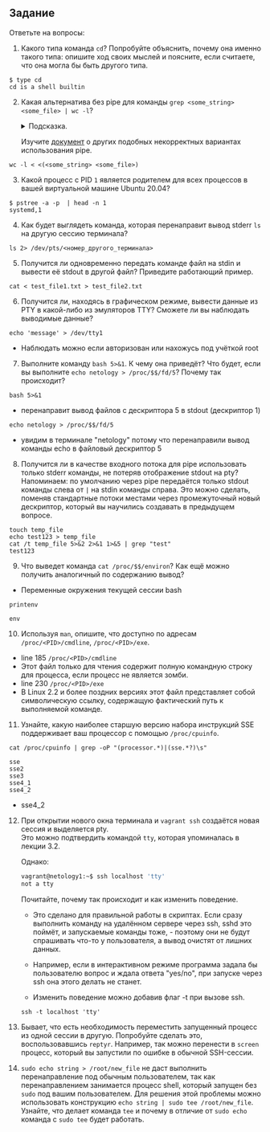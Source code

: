 
## Задание

Ответьте на вопросы:

1. Какого типа команда `cd`? Попробуйте объяснить, почему она именно такого типа: опишите ход своих мыслей и поясните, если считаете, что она могла бы быть другого типа.
```
$ type cd
cd is a shell builtin
```
2. Какая альтернатива без pipe для команды `grep <some_string> <some_file> | wc -l`?   

	<details>
	<summary>Подсказка.</summary>

	`man grep` поможет в ответе на этот вопрос. 

	</details>
	
	Изучите [документ](http://www.smallo.ruhr.de/award.html) о других подобных некорректных вариантах использования pipe.
```
wc -l < <(<some_string> <some_file>)
```

3. Какой процесс с PID `1` является родителем для всех процессов в вашей виртуальной машине Ubuntu 20.04?
```
$ pstree -a -p  | head -n 1
systemd,1
```
4. Как будет выглядеть команда, которая перенаправит вывод stderr `ls` на другую сессию терминала?
```
ls 2> /dev/pts/<номер_другого_терминала>
```
5. Получится ли одновременно передать команде файл на stdin и вывести её stdout в другой файл? Приведите работающий пример.
```
cat < test_file1.txt > test_file2.txt
```
6. Получится ли, находясь в графическом режиме, вывести данные из PTY в какой-либо из эмуляторов TTY? Сможете ли вы наблюдать выводимые данные?
```
echo 'message' > /dev/tty1
```
 - Наблюдать можно если авторизован или нахожусь под учёткой root
7. Выполните команду `bash 5>&1`. К чему она приведёт? Что будет, если вы выполните `echo netology > /proc/$$/fd/5`? Почему так происходит?
```
bash 5>&1
```
 - перенаправит вывод файлов с дескриптора 5 в stdout (дескриптор 1)
```
echo netology > /proc/$$/fd/5
```
 - увидим в терминале "netology" потому что перенаправили вывод команды echo в файловый дескриптор 5
8. Получится ли в качестве входного потока для pipe использовать только stderr команды, не потеряв отображение stdout на pty?  
	Напоминаем: по умолчанию через pipe передаётся только stdout команды слева от `|` на stdin команды справа.
Это можно сделать, поменяв стандартные потоки местами через промежуточный новый дескриптор, который вы научились создавать в предыдущем вопросе.
```
touch temp_file
echo test123 > temp_file
cat /t temp_file 5>&2 2>&1 1>&5 | grep "test"
test123
```
9. Что выведет команда `cat /proc/$$/environ`? Как ещё можно получить аналогичный по содержанию вывод?
 - Переменные окружения текущей сессии bash
```
printenv
```
```
env
```
10. Используя `man`, опишите, что доступно по адресам `/proc/<PID>/cmdline`, `/proc/<PID>/exe`.
 - line 185 `/proc/<PID>/cmdline`
 - Этот файл только для чтения содержит полную командную строку для процесса, если процесс не является зомби.
 - line 230 `/proc/<PID>/exe`
 - В Linux 2.2 и более поздних версиях этот файл представляет собой символическую ссылку, содержащую фактический путь к выполняемой команде.
11. Узнайте, какую наиболее старшую версию набора инструкций SSE поддерживает ваш процессор с помощью `/proc/cpuinfo`.
```
cat /proc/cpuinfo | grep -oP "(processor.*)|(sse.*?)\s"
```
```
sse
sse2
sse3
sse4_1
sse4_2
```
 - sse4_2
12. При открытии нового окна терминала и `vagrant ssh` создаётся новая сессия и выделяется pty.  
	Это можно подтвердить командой `tty`, которая упоминалась в лекции 3.2.  
	
	Однако:

    ```bash
	vagrant@netology1:~$ ssh localhost 'tty'
	not a tty
    ```

	Почитайте, почему так происходит и как изменить поведение.
	
	- Это сделано для правильной работы в скриптах. Если сразу выполнить команду на удалённом сервере через ssh, sshd это поймёт, и запускаемые команды тоже, 	  - поэтому они не будут спрашивать что-то у пользователя, а вывод очистят от лишних данных.

	- Например, если в интерактивном режиме программа задала бы пользователю вопрос и ждала ответа "yes/no", при запуске через ssh она этого делать не станет.

	- Изменить поведение можно добавив флаг -t при вызове ssh.
	```
	ssh -t localhost 'tty'
	```
1. Бывает, что есть необходимость переместить запущенный процесс из одной сессии в другую. Попробуйте сделать это, воспользовавшись `reptyr`. Например, так можно перенести в `screen` процесс, который вы запустили по ошибке в обычной SSH-сессии.
1. `sudo echo string > /root/new_file` не даст выполнить перенаправление под обычным пользователем, так как перенаправлением занимается процесс shell, который запущен без `sudo` под вашим пользователем. Для решения этой проблемы можно использовать конструкцию `echo string | sudo tee /root/new_file`. Узнайте, что делает команда `tee` и почему в отличие от `sudo echo` команда с `sudo tee` будет работать.
